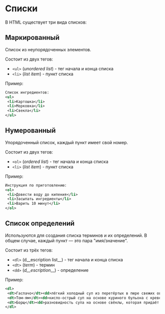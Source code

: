 # Списки

В HTML существует три вида списков:

## Маркированный

Список из неупорядоченных элементов.

Состоит из двух тегов:

- `<ul>` (_unordered list_) - тег начала и конца списка
- `<li>` (_list item_) - пункт списка

Пример:

```xml
Список ингредиентов:
<ul>
 <li>Картошка</li>
 <li>Морковка</li>
 <li>Свекла</li>
</ul>
```

## Нумерованный

Упорядоченный список, каждый пункт имеет свой номер.

Состоит из двух тегов:

- `<ol>` (_ordered list_) - тег начала и конца списка
- `<li>` (_list item_) - пункт списка

Пример:

```xml
Инструкция по приготовлению:
<ol>
 <li>Довести воду до кипения</li>
 <li>Засыпать ингредиенты</li>
 <li>Варить 10 минут</li>
</ol>
```

## Список определений

Используются для создания списка терминов и их определений. В общем случае, каждый пункт — это пара "имя/значение".

Состоит из трёх тегов:

- `<dl>` (d__escription list__) - тег начала и конца списка
- `<dt>` (_term_) - термин
- `<dd>` (_d__escription___) - определение

Пример:

```xml
<dl>
 <dt>Гаспачо</dt><dd>лёгкий холодный суп из перетёртых в пюре свежих овощей</dd>
 <dt>Том-ям</dt><dd>кисло-острый суп на основе куриного бульона с креветками, курицей, рыбой или другими морепродуктами</dd>
 <dt>Борщ</dt><dd>разновидность супа на основе свёклы, которая придаёт борщу характерный красный цвет</dd>
</dl>
```